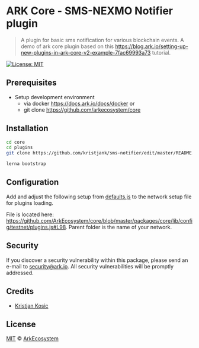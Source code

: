 # ARK Core - SMS-NEXMO Notifier plugin

> A plugin for basic sms notification for various blockchain events. A demo of ark core plugin based on this https://blog.ark.io/setting-up-new-plugins-in-ark-core-v2-example-7fac69993a73 tutorial.


[![License: MIT](https://img.shields.io/badge/License-MIT-yellow.svg)](https://opensource.org/licenses/MIT)


## Prerequisites
- Setup development environment
  - via docker https://docs.ark.io/docs/docker or
  - git clone https://github.com/arkecosystem/core


## Installation

```bash
cd core
cd plugins
git clone https://github.com/kristjank/sms-notifier/edit/master/README.md

lerna bootstrap
```

## Configuration
Add and adjust the following setup from [defaults.js](https://github.com/ArkEcosystem/core/blob/master/packages/core/lib/config/testnet/plugins.js#L98) to the network setup file for plugins loading.

File is located here: https://github.com/ArkEcosystem/core/blob/master/packages/core/lib/config/testnet/plugins.js#L98. Parent folder is the name of your network.

## Security

If you discover a security vulnerability within this package, please send an e-mail to security@ark.io. All security vulnerabilities will be promptly addressed.

## Credits

- [Kristjan Kosic](https://github.com/kristjank)

## License

[MIT](LICENSE) © [ArkEcosystem](https://ark.io)
